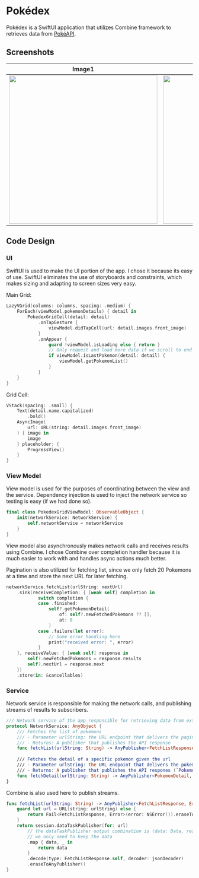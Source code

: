# Pokédex

Pokédex is a SwiftUI application that utilizes Combine framework to retrieves data from [PokéAPI](https://pokeapi.co/).

## Screenshots

| Image1 | Image2 |
| ------ | ------ |
| <img width="400" src="https://github.com/James020118/Pokedex/assets/45859048/1c4f8a7f-d7f1-4053-b320-34ea998162f6"> | <img width="400" src="https://github.com/James020118/Pokedex/assets/45859048/626a12b0-7ccd-42c1-94f0-a232e6f30c96"> |

## Code Design

### UI

SwiftUI is used to make the UI portion of the app. I chose it because its easy of use. SwiftUI eliminates the use of storyboards and constraints, which makes sizing and adapting to screen sizes very easy.


Main Grid:
```swift
LazyVGrid(columns: columns, spacing: .medium) {
    ForEach(viewModel.pokemonDetails) { detail in
        PokedexGridCell(detail: detail)
            .onTapGesture {
                viewModel.didTapCell(url: detail.images.front_image)
            }
            .onAppear {
                guard !viewModel.isLoading else { return }
                // Only request and load more data if we scroll to end
                if viewModel.isLastPokemon(detail: detail) {
                    viewModel.getPokemonList()
                }
            }
    }
}
```

Grid Cell:
```swift
VStack(spacing: .small) {
    Text(detail.name.capitalized)
        .bold()
    AsyncImage(
        url: URL(string: detail.images.front_image)
    ) { image in
        image
    } placeholder: {
        ProgressView()
    }
}
```

### View Model

View model is used for the purposes of coordinating between the view and the service. Dependency injection is used to inject the network service so testing is easy (if we had done so). 

```swift
final class PokedexGridViewModel: ObservableObject {
    init(networkService: NetworkService) {
        self.networkService = networkService
    }
}
```

View model also asynchronously makes network calls and receives results using Combine. I chose Combine over completion handler because it is much easier to work with and handles async actions much better.

Pagination is also utilized for fetching list, since we only fetch 20 Pokemons at a time and store the next URL for later fetching.

```swift
networkService.fetchList(urlString: nextUrl)
    .sink(receiveCompletion: { [weak self] completion in
            switch completion {
            case .finished:
                self?.getPokemonDetail(
                    of: self?.newFetchedPokemons ?? [],
                    at: 0
                )
            case .failure(let error):
                // Some error handling here
                print("received error: ", error)
            }
    }, receiveValue: { [weak self] response in
        self?.newFetchedPokemons = response.results
        self?.nextUrl = response.next
    })
    .store(in: &cancellables)
```

### Service

Network service is responsible for making the network calls, and publishing streams of results to subscribers. 

```swift
/// Network service of the app responsible for retrieving data from external API
protocol NetworkService: AnyObject {
    /// Fetches the list of pokemons
    /// - Parameter urlString: the URL endpoint that delivers the paginated pokemon list
    /// - Returns: A publisher that publishes the API response
    func fetchList(urlString: String) -> AnyPublisher<FetchListResponse, Error>
    
    /// Fetches the detail of a specific pokemon given the url
    /// - Parameter urlString: the URL endpoint that delivers the pokemon details
    /// - Returns: A publisher that publishes the API respones (`PokemonDetail`)
    func fetchDetail(urlString: String) -> AnyPublisher<PokemonDetail, Error>
}
```

Combine is also used here to publish streams.

```swift
func fetchList(urlString: String) -> AnyPublisher<FetchListResponse, Error> {
    guard let url = URL(string: urlString) else {
        return Fail<FetchListResponse, Error>(error: NSError()).eraseToAnyPublisher()
    }
    return session.dataTaskPublisher(for: url)
        // the dataTaskPublisher output combination is (data: Data, response: URLResponse)
        // we only need to keep the data
        .map { data, _ in
            return data
        }
        .decode(type: FetchListResponse.self, decoder: jsonDecoder)
        .eraseToAnyPublisher()
}
```
